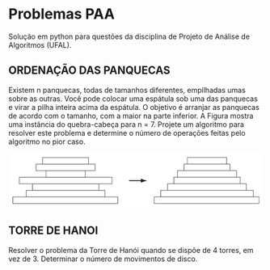 # Problemas PAA
Solução em python para questões da disciplina de Projeto de Análise de Algoritmos (UFAL).

## ORDENAÇÃO DAS PANQUECAS
Existem n panquecas, todas de tamanhos diferentes, empilhadas umas sobre as outras. Você pode colocar uma espátula sob uma das panquecas e virar a pilha inteira acima da espátula. O objetivo é arranjar as panquecas de acordo com o tamanho, com a maior na parte inferior. A Figura mostra uma instância do quebra-cabeça para n = 7. Projete um algoritmo para resolver este problema e determine o número de operações feitas pelo algoritmo no pior caso.

![alt text](/img/demonstracao.png)

## TORRE DE HANOI
Resolver o problema da Torre de Hanói quando se dispõe de 4 torres, em vez de 3. Determinar o número de movimentos de disco.